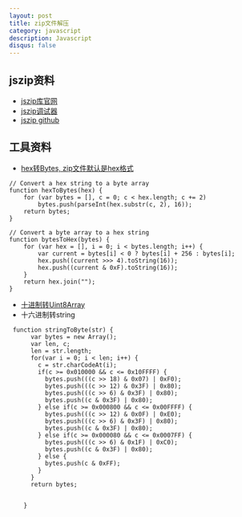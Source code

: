 ```yaml
---
layout: post
title: zip文件解压
category: javascript
description: Javascript
disqus: false
---
```


## jszip资料

* [jszip库官网](https://stuk.github.io/jszip/documentation/howto/read_zip.html)
* [jszip调试器](https://plnkr.co/edit/OJeWRhbDBKaPYAHb5x9b?p=preview&preview)
* [jszip github](https://github.com/Stuk/jszip)


## 工具资料

* [hex转Bytes, zip文件默认是hex格式](https://stackoverflow.com/questions/14603205/how-to-convert-hex-string-into-a-bytes-array-and-a-bytes-array-in-the-hex-strin)

```
// Convert a hex string to a byte array
function hexToBytes(hex) {
    for (var bytes = [], c = 0; c < hex.length; c += 2)
        bytes.push(parseInt(hex.substr(c, 2), 16));
    return bytes;
}

// Convert a byte array to a hex string
function bytesToHex(bytes) {
    for (var hex = [], i = 0; i < bytes.length; i++) {
        var current = bytes[i] < 0 ? bytes[i] + 256 : bytes[i];
        hex.push((current >>> 4).toString(16));
        hex.push((current & 0xF).toString(16));
    }
    return hex.join("");
}
```

* [十进制转Uint8Array](https://developer.mozilla.org/en-US/docs/Web/API/TextEncoder)
* 十六进制转string

```
 function stringToByte(str) {
      var bytes = new Array();
      var len, c;
      len = str.length;
      for(var i = 0; i < len; i++) {
        c = str.charCodeAt(i);
        if(c >= 0x010000 && c <= 0x10FFFF) {
          bytes.push(((c >> 18) & 0x07) | 0xF0);
          bytes.push(((c >> 12) & 0x3F) | 0x80);
          bytes.push(((c >> 6) & 0x3F) | 0x80);
          bytes.push((c & 0x3F) | 0x80);
        } else if(c >= 0x000800 && c <= 0x00FFFF) {
          bytes.push(((c >> 12) & 0x0F) | 0xE0);
          bytes.push(((c >> 6) & 0x3F) | 0x80);
          bytes.push((c & 0x3F) | 0x80);
        } else if(c >= 0x000080 && c <= 0x0007FF) {
          bytes.push(((c >> 6) & 0x1F) | 0xC0);
          bytes.push((c & 0x3F) | 0x80);
        } else {
          bytes.push(c & 0xFF);
        }
      }
      return bytes;
 
 
    }

```

